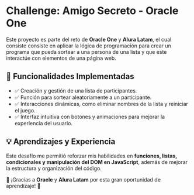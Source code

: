 #  Challenge: Amigo Secreto - Oracle One

Este proyecto es parte del reto de **Oracle One** y **Alura Latam**, el cual consiste consiste en aplicar la lógica de programación para crear un programa que pueda sortear a una persona de una lista y que este interactúe con elementos de una página web. 

## 🚀 Funcionalidades Implementadas

- ✅ Creación y gestión de una lista de participantes.
- ✅ Función para sortear aleatoriamente a un participante.
- ✅ Interacciones dinámicas, como eliminar nombres de la lista y reiniciar el juego.
- ✅ Interfaz intuitiva con botones y animaciones para mejorar la experiencia del usuario.

## 💡 Aprendizajes y Experiencia

Este desafío me permitió reforzar mis habilidades en **funciones, listas, condicionales y manipulación del DOM en JavaScript**, además de mejorar la estructura y organización del código.

📌 ¡Gracias a **Oracle** y **Alura Latam** por esta gran oportunidad de aprendizaje! 🚀

